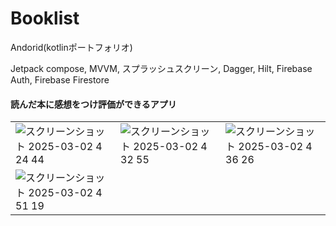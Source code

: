 # Booklist

Andorid(kotlinポートフォリオ)

Jetpack compose, MVVM, スプラッシュスクリーン, Dagger, Hilt, Firebase Auth, Firebase Firestore

#### 読んだ本に感想をつけ評価ができるアプリ
||||
|-|-|-|
|![スクリーンショット 2025-03-02 4 24 44](https://github.com/user-attachments/assets/87fc3e69-3d1f-41db-81fc-1bac47fe5f2c)|![スクリーンショット 2025-03-02 4 32 55](https://github.com/user-attachments/assets/115c9ca8-ce2e-4d72-95e1-76f93f946580)|![スクリーンショット 2025-03-02 4 36 26](https://github.com/user-attachments/assets/e3052387-da74-4282-83d2-0664acb55a81)|
|![スクリーンショット 2025-03-02 4 51 19](https://github.com/user-attachments/assets/80ba61cb-b43b-4b08-ab8c-695aa76155c8)|||




